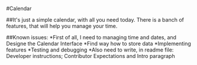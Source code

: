 #Calendar 

##It's just a simple calendar, with all you need today. There is a banch of features, that will help you manage your time.

##Known issues:
*First of all, I need to managing time and dates, and Designe the Calendar Interface
*Find way how to store data
*Implementing features
*Testing and debugging
*Also need to write, in readme file: Developer instructions; Contributor Expectations and Intro paragraph
